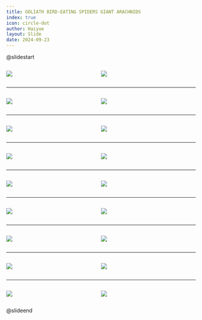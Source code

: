 ```yaml
---
title: GOLIATH BIRD-EATING SPIDERS GIANT ARACHNIDS
index: true
icon: circle-dot
author: Haiyue
layout: Slide
date: 2024-09-23
---
```

 
@slidestart

<div style="display:flex">
<div style="flex:1">

![](/reading/english/Level-Z/GOLIATH%20BIRD-EATING%20SPIDERS%20GIANT%20ARACHNIDS/001.webp)
</div>
<div style="flex:1">

![](/reading/english/Level-Z/GOLIATH%20BIRD-EATING%20SPIDERS%20GIANT%20ARACHNIDS/002.webp)
</div>
</div>

---

<div style="display:flex">
<div style="flex:1">

![](/reading/english/Level-Z/GOLIATH%20BIRD-EATING%20SPIDERS%20GIANT%20ARACHNIDS/003.webp)
</div>
<div style="flex:1">

![](/reading/english/Level-Z/GOLIATH%20BIRD-EATING%20SPIDERS%20GIANT%20ARACHNIDS/004.webp)
</div>
</div>

---

<div style="display:flex">
<div style="flex:1">

![](/reading/english/Level-Z/GOLIATH%20BIRD-EATING%20SPIDERS%20GIANT%20ARACHNIDS/005.webp)
</div>
<div style="flex:1">

![](/reading/english/Level-Z/GOLIATH%20BIRD-EATING%20SPIDERS%20GIANT%20ARACHNIDS/006.webp)
</div>
</div>

---

<div style="display:flex">
<div style="flex:1">

![](/reading/english/Level-Z/GOLIATH%20BIRD-EATING%20SPIDERS%20GIANT%20ARACHNIDS/007.webp)
</div>
<div style="flex:1">

![](/reading/english/Level-Z/GOLIATH%20BIRD-EATING%20SPIDERS%20GIANT%20ARACHNIDS/008.webp)
</div>
</div>

---

<div style="display:flex">
<div style="flex:1">

![](/reading/english/Level-Z/GOLIATH%20BIRD-EATING%20SPIDERS%20GIANT%20ARACHNIDS/009.webp)
</div>
<div style="flex:1">

![](/reading/english/Level-Z/GOLIATH%20BIRD-EATING%20SPIDERS%20GIANT%20ARACHNIDS/010.webp)
</div>
</div>

---

<div style="display:flex">
<div style="flex:1">

![](/reading/english/Level-Z/GOLIATH%20BIRD-EATING%20SPIDERS%20GIANT%20ARACHNIDS/011.webp)
</div>
<div style="flex:1">

![](/reading/english/Level-Z/GOLIATH%20BIRD-EATING%20SPIDERS%20GIANT%20ARACHNIDS/012.webp)
</div>
</div>

---

<div style="display:flex">
<div style="flex:1">

![](/reading/english/Level-Z/GOLIATH%20BIRD-EATING%20SPIDERS%20GIANT%20ARACHNIDS/013.webp)
</div>
<div style="flex:1">

![](/reading/english/Level-Z/GOLIATH%20BIRD-EATING%20SPIDERS%20GIANT%20ARACHNIDS/014.webp)
</div>
</div>

---

<div style="display:flex">
<div style="flex:1">

![](/reading/english/Level-Z/GOLIATH%20BIRD-EATING%20SPIDERS%20GIANT%20ARACHNIDS/015.webp)
</div>
<div style="flex:1">

![](/reading/english/Level-Z/GOLIATH%20BIRD-EATING%20SPIDERS%20GIANT%20ARACHNIDS/016.webp)
</div>
</div>

---

<div style="display:flex">
<div style="flex:1">

![](/reading/english/Level-Z/GOLIATH%20BIRD-EATING%20SPIDERS%20GIANT%20ARACHNIDS/017.webp)
</div>
<div style="flex:1">

![](/reading/english/Level-Z/GOLIATH%20BIRD-EATING%20SPIDERS%20GIANT%20ARACHNIDS/018.webp)
</div>
</div>

@slideend